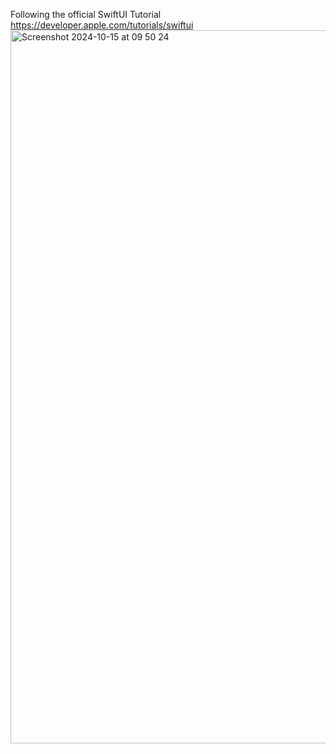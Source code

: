 Following the official SwiftUI Tutorial https://developer.apple.com/tutorials/swiftui
<img width="1141" alt="Screenshot 2024-10-15 at 09 50 24" src="https://github.com/user-attachments/assets/d23395bb-32e0-4cab-9b8a-0b85775d7472">
